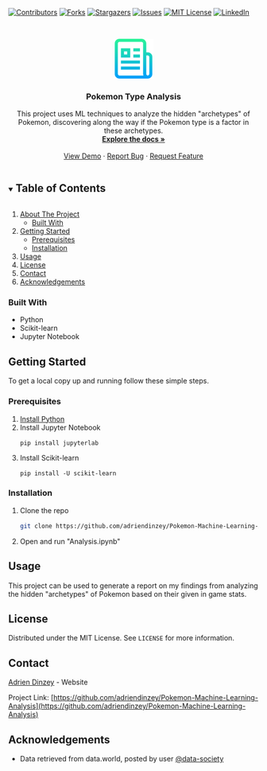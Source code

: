 [![Contributors][contributors-shield]][contributors-url]
[![Forks][forks-shield]][forks-url]
[![Stargazers][stars-shield]][stars-url]
[![Issues][issues-shield]][issues-url]
[![MIT License][license-shield]][license-url]
[![LinkedIn][linkedin-shield]][linkedin-url]



<!-- PROJECT LOGO -->
<br />
<p align="center">
  <a href="https://github.com/adriendinzey/Pokemon-Machine-Learning-Analysis">
    <img src="images/logo.png" alt="Logo" width="80" height="80">
  </a>

  <h3 align="center">Pokemon Type Analysis</h3>

  <p align="center">
    This project uses ML techniques to analyze the hidden "archetypes" of Pokemon, discovering along the way if the Pokemon type is a factor in these archetypes.
    <br />
    <a href="https://github.com/adriendinzey/Pokemon-Machine-Learning-Analysis"><strong>Explore the docs »</strong></a>
    <br />
    <br />
    <a href="https://github.com/adriendinzey/Pokemon-Machine-Learning-Analysis">View Demo</a>
    ·
    <a href="https://github.com/adriendinzey/Pokemon-Machine-Learning-Analysis/issues">Report Bug</a>
    ·
    <a href="https://github.com/adriendinzey/Pokemon-Machine-Learning-Analysis/issues">Request Feature</a>
  </p>
</p>



<!-- TABLE OF CONTENTS -->
<details open="open">
  <summary><h2 style="display: inline-block">Table of Contents</h2></summary>
  <ol>
    <li>
      <a href="#about-the-project">About The Project</a>
      <ul>
        <li><a href="#built-with">Built With</a></li>
      </ul>
    </li>
    <li>
      <a href="#getting-started">Getting Started</a>
      <ul>
        <li><a href="#prerequisites">Prerequisites</a></li>
        <li><a href="#installation">Installation</a></li>
      </ul>
    </li>
    <li><a href="#usage">Usage</a></li>
    <li><a href="#license">License</a></li>
    <li><a href="#contact">Contact</a></li>
    <li><a href="#acknowledgements">Acknowledgements</a></li>
  </ol>
</details>



<!-- ABOUT THE PROJECT -->

### Built With

* Python
* Scikit-learn
* Jupyter Notebook



<!-- GETTING STARTED -->
## Getting Started

To get a local copy up and running follow these simple steps.

### Prerequisites

1. [Install Python](https://www.python.org/downloads/)
2. Install Jupyter Notebook
   ```console
   pip install jupyterlab
   ```
3. Install Scikit-learn
   ```console
   pip install -U scikit-learn
   ```

### Installation

1. Clone the repo
   ```sh
   git clone https://github.com/adriendinzey/Pokemon-Machine-Learning-Analysis.git
   ```
2. Open and run "Analysis.ipynb"



<!-- USAGE EXAMPLES -->
## Usage

This project can be used to generate a report on my findings from analyzing the hidden "archetypes" of Pokemon based on their given in game stats.





<!-- LICENSE -->
## License

Distributed under the MIT License. See `LICENSE` for more information.



<!-- CONTACT -->
## Contact

[Adrien Dinzey](https://adriendinzey.github.io/) - Website

Project Link: [https://github.com/adriendinzey/Pokemon-Machine-Learning-Analysis](https://github.com/adriendinzey/Pokemon-Machine-Learning-Analysis)



<!-- ACKNOWLEDGEMENTS -->
## Acknowledgements

* Data retrieved from data.world, posted by user [@data-society](https://data.world/data-society/pokemon-with-stats)





<!-- MARKDOWN LINKS & IMAGES -->
<!-- https://www.markdownguide.org/basic-syntax/#reference-style-links -->
[contributors-shield]: https://img.shields.io/github/contributors/adriendinzey/Pokemon-Machine-Learning-Analysis.svg?style=for-the-badge
[contributors-url]: https://github.com/adriendinzey/Pokemon-Machine-Learning-Analysis/graphs/contributors
[forks-shield]: https://img.shields.io/github/forks/adriendinzey/Pokemon-Machine-Learning-Analysis.svg?style=for-the-badge
[forks-url]: https://github.com/adriendinzey/Pokemon-Machine-Learning-Analysis/network/members
[stars-shield]: https://img.shields.io/github/stars/adriendinzey/Pokemon-Machine-Learning-Analysis.svg?style=for-the-badge
[stars-url]: https://github.com/adriendinzey/Pokemon-Machine-Learning-Analysis/stargazers
[issues-shield]: https://img.shields.io/github/issues/adriendinzey/Pokemon-Machine-Learning-Analysis.svg?style=for-the-badge
[issues-url]: https://github.com/adriendinzey/Pokemon-Machine-Learning-Analysis/issues
[license-shield]: https://img.shields.io/github/license/adriendinzey/Pokemon-Machine-Learning-Analysis.svg?style=for-the-badge
[license-url]: https://github.com/adriendinzey/Pokemon-Machine-Learning-Analysis/blob/master/LICENSE.txt
[linkedin-shield]: https://img.shields.io/badge/-LinkedIn-black.svg?style=for-the-badge&logo=linkedin&colorB=555
[linkedin-url]: https://linkedin.com/in/adriendinzey
